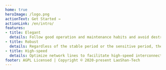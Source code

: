 ```yaml
---
home: true
heroImage: /logo.png
actionText: Get Started →
actionLink: /en/intro/
features:
- title: Elegant
  details: Follow good operation and maintenance habits and avoid destructive operations on the system.
- title: Robust
  details: Regardless of the stable period or the sensitive period, the external network can operate stably.
- title: High-speed
  details: Optimize network lines to facilitate high-speed interconnection.
footer: AGPL Licensed | Copyright © 2020-present LaoShan-Tech
---
```

